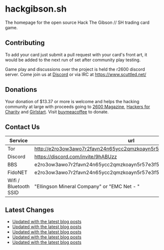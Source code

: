 # hackgibson.sh
The homepage for the open source Hack The Gibson // SH trading card game.


## Contributing

To add your card just submit a pull request with your card's front art, it would be added to the next run of set after community play testing.

Game play and discussions over the project is held the r2600 discord server. Come join us at [Discord](https://discord.com/invite/9hABUzz) or via IRC at https://www.scuttled.net/


## Donations

Your donation of $13.37 or more is welcome and helps the hacking community at large with proceeds going to [2600 Magazine](https://2600.com/), [Hackers for Charity](https://hackersforcharity.org) and [Girlstart](https://girlstart.org).  Visit [buymeacoffee](https://www.buymeacoffee.com/hackgibson.sh) to donate.


## Contact Us

Service | url
-|-
Tor | http://e2ro3ow3awo7r2favn24n65ycc2qmzkoayn5r57e3f56nvjwdcgg32ad.onion
Discord | https://discord.com/invite/9hABUzz
BBS | e2ro3ow3awo7r2favn24n65ycc2qmzkoayn5r57e3f56nvjwdcgg32ad.onion:23
FidoNET | e2ro3ow3awo7r2favn24n65ycc2qmzkoayn5r57e3f56nvjwdcgg32ad.onion:24554
Wifi / Bluetooth SSID | "Ellingson Mineral Company" or "EMC Net - <fidonet address>"

## Latest Changes
<!-- BLOG-POST-LIST:START -->
- [Updated with the latest blog posts](https://github.com/DFW2600/hackgibson.sh/commit/467645bb1078fc2d8a823e3b04c415f34cdb059b)
- [Updated with the latest blog posts](https://github.com/DFW2600/hackgibson.sh/commit/2c2c988544da97923c26a67fffd8a7c2cb855bed)
- [Updated with the latest blog posts](https://github.com/DFW2600/hackgibson.sh/commit/66108cacd617ed69204fb8fba9ec92b8c3b8416d)
- [Updated with the latest blog posts](https://github.com/DFW2600/hackgibson.sh/commit/eb87c5778bcf3e49dba63f28764012f54e5adc1e)
- [Updated with the latest blog posts](https://github.com/DFW2600/hackgibson.sh/commit/c1464b576a6d5ee0fce7df891bee8e7f49ff1cca)
<!-- BLOG-POST-LIST:END -->
